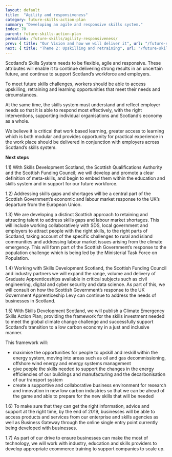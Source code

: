 ```yaml
---
layout: default
title:  "Agility and responsiveness"
category: future-skills-action-plan
summary: "Developing an agile and responsive skills system."
index: 70
parent: future-skills-action-plan
permalink: /future-skills/agility-responsiveness/
prev: { title: "Our Vision and how we will deliver it", url: "/future-skills/our-vision/" }
next: { title: "Theme 2: Upskilling and retraining", url: "/future-skills/upskilling-retraining/" }
---
```


Scotland’s Skills System needs to be flexible, agile and responsive. These attributes will enable it to continue delivering strong results in an uncertain future, and continue to support Scotland’s workforce and employers.  

To meet future skills challenges, workers should be able to access upskilling, retraining and learning opportunities that meet their needs and circumstances.

At the same time, the skills system must understand and reflect employer needs so that it is able to respond most effectively, with the right interventions, supporting individual organisations and Scotland’s economy as a whole.

We believe it is critical that work based learning, greater access to learning which is both modular and provides opportunity for practical experience in the work place should be delivered in conjunction with employers across Scotland’s skills system.

**Next steps**

1.1) With Skills Development Scotland, the Scottish Qualifications Authority and the Scottish Funding Council; we will develop and promote a clear definition of meta-skills, and begin to embed them within the education and skills system and in support for our future workforce.  

1.2) Addressing skills gaps and shortages will be a central part of the Scottish Government’s economic and labour market response to the UK’s departure from the European Union.  

1.3) We are developing a distinct Scottish approach to retaining and attracting talent to address skills gaps and labour market shortages.  This will include working collaboratively with SDS, local government and employers to attract people with the right skills, to the right parts of Scotland, taking account of the specific challenges to rural and island communities and addressing labour market issues arising from the climate emergency.  This will form part of the Scottish Government’s response to the population challenge which is being led by the Ministerial Task Force on Population.  

1.4) Working with Skills Development Scotland, the Scottish Funding Council and industry partners we will expand the range, volume and delivery of Graduate Apprenticeships available in critical subjects such as civil engineering, digital and cyber security and data science. As part of this, we will consult on how the Scottish Government’s response to the UK Government  Apprenticeship Levy can continue to address the needs of businesses in Scotland.  

1.5) With Skills Development Scotland, we will publish  a Climate Emergency Skills Action Plan; providing the framework for the skills investment needed to meet the global climate change challenge and successfully support Scotland’s transition to a low carbon economy in a just and inclusive manner.  

This framework will:

- maximise the opportunities for people to upskill and reskill within the energy system, moving into areas such as oil and gas decommissioning, offshore wind energy and energy systems management
- give people the skills needed to support the changes in the energy efficiencies of our buildings and manufacturing and the decarbonisation of our transport system
- create a supportive and collaborative business environment for research and innovation in new low carbon industries so that we can be ahead of the game and able to prepare for the new skills that will be needed

1.6) To make sure that they can get the right information, advice and support at the right time, by the end of 2019, businesses will be able to access products and services from our enterprise and skills agencies as well as Business Gateway through the online single entry point currently being developed with businesses.  

1.7) As part of our drive to ensure businesses can make the most of technology, we will work with industry, education and skills providers to develop appropriate ecommerce training to support companies to scale up.
